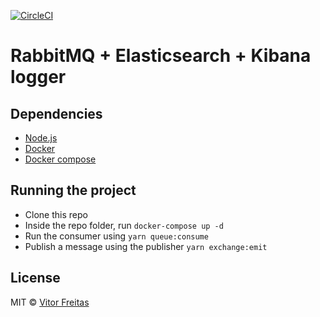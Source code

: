[![CircleCI](https://circleci.com/gh/vitorfreitas/rabbitmq-playground.svg?style=svg&circle-token=b26fd3969e38b34bc4322e04908c566a413cf869)](https://circleci.com/gh/vitorfreitas/rabbitmq-playground)

# RabbitMQ + Elasticsearch + Kibana logger

## Dependencies

- [Node.js](https://nodejs.org/en/download/)
- [Docker](https://docs.docker.com/)
- [Docker compose](https://docs.docker.com/compose/install/)

## Running the project

- Clone this repo
- Inside the repo folder, run `docker-compose up -d`
- Run the consumer using `yarn queue:consume`
- Publish a message using the publisher `yarn exchange:emit`

## License

MIT © [Vitor Freitas]()
